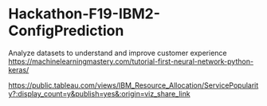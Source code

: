 # Hackathon-F19-IBM2-ConfigPrediction
Analyze datasets to understand and improve customer experience
https://machinelearningmastery.com/tutorial-first-neural-network-python-keras/

https://public.tableau.com/views/IBM_Resource_Allocation/ServicePopularity?:display_count=y&publish=yes&:origin=viz_share_link
